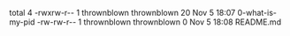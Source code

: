 total 4
-rwxrw-r-- 1 thrownblown thrownblown 20 Nov  5 18:07 0-what-is-my-pid
-rw-rw-r-- 1 thrownblown thrownblown  0 Nov  5 18:08 README.md
